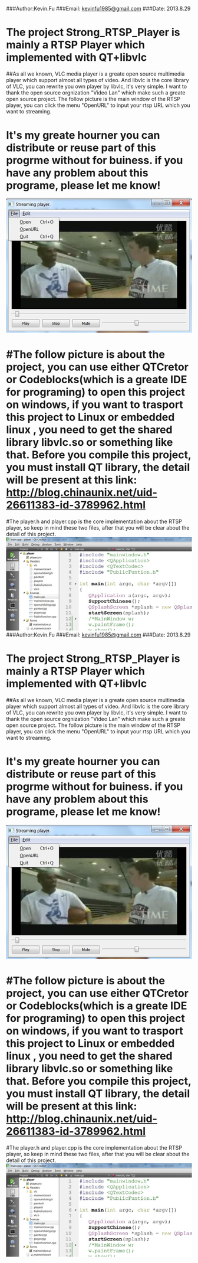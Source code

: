 ###Author:Kevin.Fu
###Email: kevinfu1985@gmail.com
###Date:  2013.8.29

The project Strong_RTSP_Player is mainly a RTSP Player which implemented with QT+libvlc
============================================

##As all we known, VLC media player is a greate open source multimedia player which support almost all types of video. And libvlc is the core library of VLC, you can rewrite you own player by libvlc, it's very simple. I want to thank the open source orgnization "Video Lan" which make such a greate open source project. The follow picture is the main window of the RTSP player, you can click the menu "OpenURL" to input your rtsp URL which you want to streaming.

It's my greate hourner you can distribute or reuse part of this  progrme without for buiness. if you have any problem about this programe, please let me know!
=

![Alt text](/images/mainwindow.jpg)

#The follow picture is about the project, you can use either QTCretor or Codeblocks(which is a greate IDE for programing) to open this project on windows, if you want to trasport this project to Linux or embedded linux , you need to get the shared library libvlc.so or something like that. Before you compile this project, you must install QT library, the detail will be present at this link:
<http://blog.chinaunix.net/uid-26611383-id-3789962.html>
========================================================
#The player.h and player.cpp is the core implementation about the RTSP player, so keep in mind these two files, after that you will be clear about the detail of this project.
![Alt text](/images/project.jpg)
###Author:Kevin.Fu
###Email: kevinfu1985@gmail.com
###Date:  2013.8.29

The project Strong_RTSP_Player is mainly a RTSP Player which implemented with QT+libvlc
============================================

##As all we known, VLC media player is a greate open source multimedia player which support almost all types of video. And libvlc is the core library of VLC, you can rewrite you own player by libvlc, it's very simple. I want to thank the open source orgnization "Video Lan" which make such a greate open source project. The follow picture is the main window of the RTSP player, you can click the menu "OpenURL" to input your rtsp URL which you want to streaming.

It's my greate hourner you can distribute or reuse part of this  progrme without for buiness. if you have any problem about this programe, please let me know!
=

![Alt text](/images/mainwindow.jpg)

#The follow picture is about the project, you can use either QTCretor or Codeblocks(which is a greate IDE for programing) to open this project on windows, if you want to trasport this project to Linux or embedded linux , you need to get the shared library libvlc.so or something like that. Before you compile this project, you must install QT library, the detail will be present at this link:
<http://blog.chinaunix.net/uid-26611383-id-3789962.html>
========================================================
#The player.h and player.cpp is the core implementation about the RTSP player, so keep in mind these two files, after that you will be clear about the detail of this project.
![Alt text](/images/project.jpg)
